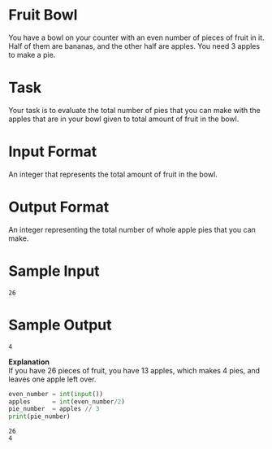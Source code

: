 # Fruit Bowl
You have a bowl on your counter with an even number of pieces of fruit in it. Half of them are bananas, and the other half are apples. You need 3 apples to make a pie. 

# Task 
Your task is to evaluate the total number of pies that you can make with the apples that are in your bowl given to total amount of fruit in the bowl.

# Input Format
An integer that represents the total amount of fruit in the bowl.

# Output Format
An integer representing the total number of whole apple pies that you can make.

# Sample Input
```26```

# Sample Output 
```4```

**Explanation**<br />
If you have 26 pieces of fruit, you have 13 apples, which makes 4 pies, and leaves one apple left over.


```python
even_number = int(input())
apples      = int(even_number/2)
pie_number  = apples // 3
print(pie_number)
```

    26
    4
    
